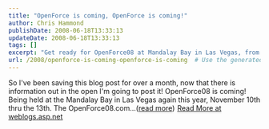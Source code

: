 ```yaml
---
title: "OpenForce is coming, OpenForce is coming!"
author: Chris Hammond
publishDate: 2008-06-18T13:33:13
updateDate: 2008-06-18T13:33:13
tags: []
excerpt: "Get ready for OpenForce08 at Mandalay Bay in Las Vegas, from November 10-13. Find out more in this blog post on weblogs.asp.net. Click to read more!"
url: /2008/openforce-is-coming-openforce-is-coming  # Use the generated URL with year
---
```

So I've been saving this blog post for over a month, now that there is information out in the open I'm going to post it! OpenForce08 is coming! Being held at the Mandalay Bay in Las Vegas again this year, November 10th thru the 13th. The OpenForce08.com...(<a href="https://weblogs.asp.net/christoc/archive/2008/06/18/openforce-is-coming-openforce-is-coming.aspx">read more</a>)<img src="https://weblogs.asp.net/aggbug.aspx?PostID=6291632" width="1" height="1"> <a href="https://weblogs.asp.net/christoc/archive/2008/06/18/openforce-is-coming-openforce-is-coming.aspx">Read More at weblogs.asp.net</a>


